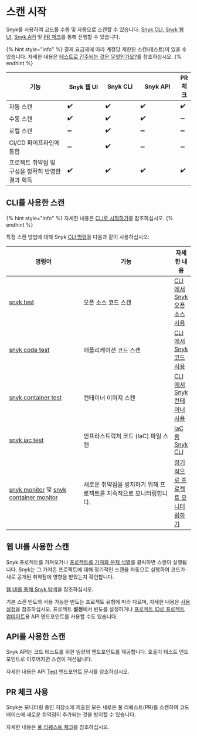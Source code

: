 # 스캔 시작

Snyk를 사용하여 코드를 수동 및 자동으로 스캔할 수 있습니다. [Snyk CLI](start-scanning.md#scan-using-the-cli), [Snyk 웹 UI](start-scanning.md#scan-using-the-web-ui), [Snyk API](start-scanning.md#scan-using-the-api) 및 [PR 체크](start-scanning.md#using-pr-checks)를 통해 진행할 수 있습니다.

{% hint style="info" %}
결제 요금제에 따라 계정당 제한된 스캔(테스트)이 있을 수 있습니다. 자세한 내용은 [테스트로 간주되는 것은 무엇인가요?](../working-with-snyk/what-counts-as-a-test.md)를 참조하십시오.
{% endhint %}

<table><thead><tr><th width="220">기능</th><th width="126">Snyk 웹 UI</th><th width="111">Snyk CLI</th><th width="135">Snyk API</th><th>PR 체크</th></tr></thead><tbody><tr><td>자동 스캔</td><td><span data-gb-custom-inline data-tag="emoji" data-code="2714">✔️</span></td><td><span data-gb-custom-inline data-tag="emoji" data-code="2714">✔️</span></td><td><span data-gb-custom-inline data-tag="emoji" data-code="2714">✔️</span></td><td><span data-gb-custom-inline data-tag="emoji" data-code="2714">✔️</span></td></tr><tr><td>수동 스캔</td><td><span data-gb-custom-inline data-tag="emoji" data-code="2714">✔️</span></td><td><span data-gb-custom-inline data-tag="emoji" data-code="2714">✔️</span></td><td><span data-gb-custom-inline data-tag="emoji" data-code="2714">✔️</span></td><td><span data-gb-custom-inline data-tag="emoji" data-code="2796">➖</span></td></tr><tr><td>로컬 스캔</td><td><span data-gb-custom-inline data-tag="emoji" data-code="2796">➖</span></td><td><span data-gb-custom-inline data-tag="emoji" data-code="2714">✔️</span></td><td><span data-gb-custom-inline data-tag="emoji" data-code="2796">➖</span></td><td><span data-gb-custom-inline data-tag="emoji" data-code="2796">➖</span></td></tr><tr><td>CI/CD 파이프라인에 통합</td><td><span data-gb-custom-inline data-tag="emoji" data-code="2796">➖</span></td><td><span data-gb-custom-inline data-tag="emoji" data-code="2714">✔️</span></td><td><span data-gb-custom-inline data-tag="emoji" data-code="2796">➖</span></td><td><span data-gb-custom-inline data-tag="emoji" data-code="2796">➖</span></td></tr><tr><td>프로젝트 취약점 및 구성을 정확히 반영한 결과 획득</td><td><span data-gb-custom-inline data-tag="emoji" data-code="2714">✔️</span></td><td><span data-gb-custom-inline data-tag="emoji" data-code="2714">✔️</span></td><td><span data-gb-custom-inline data-tag="emoji" data-code="2714">✔️</span></td><td><span data-gb-custom-inline data-tag="emoji" data-code="2714">✔️</span></td></tr></tbody></table>

## CLI를 사용한 스캔

{% hint style="info" %}
자세한 내용은 [CLI로 시작하기](../snyk-cli/getting-started-with-the-snyk-cli.md)를 참조하십시오.
{% endhint %}

특정 스캔 방법에 대해 Snyk [CLI 명령](../snyk-cli/cli-commands-and-options-summary.md)을 다음과 같이 사용하십시오:

<table><thead><tr><th width="190">명령어</th><th width="236">기능</th><th>자세한 내용</th></tr></thead><tbody><tr><td><a href="../snyk-cli/commands/test.md">snyk test</a></td><td>오픈 소스 코드 스캔</td><td><a href="../snyk-cli/scan-and-maintain-projects-using-the-cli/snyk-cli-for-open-source/">CLI에서 Snyk 오픈 소스 사용</a></td></tr><tr><td><a href="../snyk-cli/commands/code.md">snyk code test</a></td><td>애플리케이션 코드 스캔</td><td><a href="../snyk-cli/scan-and-maintain-projects-using-the-cli/snyk-cli-for-snyk-code/">CLI에서 Snyk 코드 사용</a></td></tr><tr><td><a href="../snyk-cli/commands/container.md">snyk container test</a></td><td>컨테이너 이미지 스캔</td><td><a href="../snyk-cli/scan-and-maintain-projects-using-the-cli/snyk-cli-for-snyk-container/">CLI에서 Snyk 컨테이너 사용</a></td></tr><tr><td><a href="../snyk-cli/commands/iac.md">snyk iac test</a></td><td>인프라스트럭처 코드 (IaC) 파일 스캔</td><td><a href="../snyk-cli/scan-and-maintain-projects-using-the-cli/snyk-cli-for-iac/">IaC용 Snyk CLI</a></td></tr><tr><td><a href="../snyk-cli/commands/monitor.md">snyk monitor</a> 및 <a href="../snyk-cli/commands/container-monitor.md">snyk container monitor</a></td><td>새로운 취약점을 방지하기 위해 프로젝트를 지속적으로 모니터링합니다.</td><td><a href="../snyk-cli/scan-and-maintain-projects-using-the-cli/monitor-your-projects-at-regular-intervals.md">정기적으로 프로젝트 모니터링하기</a></td></tr></tbody></table>

## 웹 UI를 사용한 스캔

Snyk 프로젝트를 가져오거나 [프로젝트를 가져와 문제 식별](../getting-started/#import-a-project-to-scan-and-identify-issues)를 클릭하면 스캔이 실행됩니다. Snyk는 그 가져온 프로젝트에 대해 정기적인 스캔을 자동으로 실행하여 코드가 새로 공개된 취약점에 영향을 받았는지 확인합니다.

[웹 UI를 통해 Snyk 탐색](../getting-started/snyk-web-ui.md)을 참조하십시오.

기본 스캔 빈도와 사용 가능한 빈도는 프로젝트 유형에 따라 다르며, 자세한 내용은 [사용 설정](../snyk-admin/groups-and-organizations/usage-settings.md)을 참조하십시오. 프로젝트 **설정**에서 빈도를 설정하거나 [프로젝트 ID로 프로젝트 업데이트](../snyk-api/reference/projects.md#orgs-org_id-projects-project_id)용 API 엔드포인트를 사용할 수도 있습니다.

## API를 사용한 스캔

Snyk API는 코드 테스트를 위한 일련의 엔드포인트를 제공합니다. 호출이 테스트 엔드포인트로 이루어지면 스캔이 계산됩니다.

자세한 내용은 API [Test](../snyk-api/reference/test-v1.md) 엔드포인트 문서를 참조하십시오.

## PR 체크 사용

Snyk는 모니터링 중인 저장소에 제출된 모든 새로운 풀 리퀘스트(PR)를 스캔하여 코드베이스에 새로운 취약점이 추가되는 것을 방지할 수 있습니다.

자세한 내용은 [풀 리퀘스트 체크](pull-requests/pull-request-checks/)를 참조하십시오.
